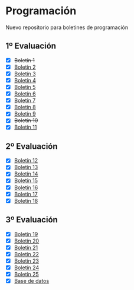 # Programación
Nuevo repositorio para boletines de programación

## 1º Evaluación
- [x] ~~Boletín 1~~ 
- [x] [Boletín 2](https://github.com/Pablo-Pereira-Moure/Programacion/tree/main/src/com/1%C2%AA%20evaluaci%C3%B3n/Bolet%C3%ADn%202)
- [x] [Boletín 3](https://github.com/Pablo-Pereira-Moure/Programacion/tree/main/src/com/1%C2%AA%20evaluaci%C3%B3n/Boletin%203)
- [x] [Boletín 4](https://github.com/Pablo-Pereira-Moure/Programacion/tree/main/src/com/1%C2%AA%20evaluaci%C3%B3n/Boletin%204)
- [x] [Boletín 5](https://github.com/Pablo-Pereira-Moure/Programacion/tree/main/src/com/1%C2%AA%20evaluaci%C3%B3n/Boletin%205)
- [x] [Boletín 6](https://github.com/Pablo-Pereira-Moure/Programacion/tree/main/src/com/1%C2%AA%20evaluaci%C3%B3n/Boletin%206)
- [x] [Boletín 7](https://github.com/Pablo-Pereira-Moure/Programacion/tree/main/src/com/1%C2%AA%20evaluaci%C3%B3n/Boletin%207)
- [x] [Boletín 8](https://github.com/Pablo-Pereira-Moure/Programacion/tree/main/src/com/1%C2%AA%20evaluaci%C3%B3n/Boletin%208)
- [x] [Boletín 9](https://github.com/Pablo-Pereira-Moure/Programacion/tree/main/src/com/1%C2%AA%20evaluaci%C3%B3n/Boletin%209)
- [x] ~~Boletín 10~~ 
- [x] [Boletín 11](https://github.com/Pablo-Pereira-Moure/Programacion/tree/main/src/com/1%C2%AA%20evaluaci%C3%B3n/Boletin%2011)

## 2º Evaluación
- [x] [Boletín 12](https://github.com/Pablo-Pereira-Moure/Programacion/tree/main/src/com/2%C2%BA%20evaluaci%C3%B3n/Boletin%2012)
- [x] [Boletín 13](https://github.com/Pablo-Pereira-Moure/Programacion/tree/main/src/com/2%C2%BA%20evaluaci%C3%B3n/Boletin%2013)
- [x] [Boletín 14](https://github.com/Pablo-Pereira-Moure/Programacion/tree/main/src/com/2%C2%BA%20evaluaci%C3%B3n/Boletin%2014)
- [x] [Boletín 15](https://github.com/Pablo-Pereira-Moure/Programacion/tree/main/src/com/2%C2%BA%20evaluaci%C3%B3n/Boletin%2015)
- [x] [Boletín 16](https://github.com/Pablo-Pereira-Moure/Programacion/tree/main/src/com/2%C2%BA%20evaluaci%C3%B3n/Boletin%2016)
- [x] [Boletín 17](https://github.com/Pablo-Pereira-Moure/Programacion/tree/main/src/com/2%C2%BA%20evaluaci%C3%B3n/Boletin%2017)
- [x] [Boletín 18](https://github.com/Pablo-Pereira-Moure/Programacion/tree/main/src/com/2%C2%BA%20evaluaci%C3%B3n/Boletin%2018)

## 3º Evaluación
- [x] [Boletín 19](https://github.com/ppereiramoure/Programacion/tree/main/src/com/3%C2%BA%20evaluaci%C3%B3n/src/com/Pablopm07/Boletin19)
- [x] [Boletín 20](https://github.com/ppereiramoure/Programacion/tree/main/src/com/3%C2%BA%20evaluaci%C3%B3n/src/com/Pablopm07/Boletin20)
- [x] [Boletín 21](https://github.com/ppereiramoure/Programacion/tree/main/src/com/3%C2%BA%20evaluaci%C3%B3n/src/com/Pablopm07/Boletin21)
- [x] [Boletín 22](https://github.com/ppereiramoure/Programacion/tree/main/src/com/3%C2%BA%20evaluaci%C3%B3n/src/com/Pablopm07/Boletin22)
- [x] [Boletín 23](https://github.com/ppereiramoure/Programacion/tree/main/src/com/3%C2%BA%20evaluaci%C3%B3n/src/com/Pablopm07/Boletin23)
- [x] [Boletín 24](https://github.com/ppereiramoure/Programacion/tree/main/src/com/3%C2%BA%20evaluaci%C3%B3n/src/com/Pablopm07/Boletin24)
- [x] [Boletín 25](https://github.com/ppereiramoure/Programacion/tree/main/src/com/3%C2%BA%20evaluaci%C3%B3n/src/com/Pablopm07/Boletin25)
- [x] [Base de datos](https://github.com/ppereiramoure/Programacion/tree/main/src/com/Bases%20de%20datos/src/Pablopm07/Bases)
